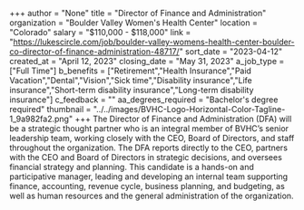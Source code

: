+++
author = "None"
title = "Director of Finance and Administration"
organization = "Boulder Valley Women's Health Center"
location = "Colorado"
salary = "$110,000 - $118,000"
link = "https://lukescircle.com/job/boulder-valley-womens-health-center-boulder-co-director-of-finance-administration-48717/"
sort_date = "2023-04-12"
created_at = "April 12, 2023"
closing_date = "May 31, 2023"
a_job_type = ["Full Time"]
b_benefits = ["Retirement","Health Insurance","Paid Vacation","Dental","Vision","Sick time","Disability insurance","Life insurance","Short-term disability insurance","Long-term disability insurance"]
c_feedback = ""
aa_degrees_required = "Bachelor's degree required"
thumbnail = "../../images/BVHC-Logo-Horizontal-Color-Tagline-1_9a982fa2.png"
+++
The Director of Finance and Administration (DFA) will be a strategic thought partner who is an integral member of BVHC’s senior leadership team, working closely with the CEO, Board of Directors, and staff throughout the organization. The DFA reports directly to the CEO, partners with the CEO and Board of Directors in strategic decisions, and oversees financial strategy and planning. This candidate is a hands-on and participative manager, leading and developing an internal team supporting finance, accounting, revenue cycle, business planning, and budgeting, as well as human resources and the general administration of the organization. 